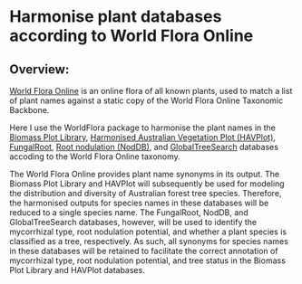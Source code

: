 # Harmonise plant databases according to World Flora Online

## Overview:

[World Flora Online](http://www.worldfloraonline.org/) is an online flora of all known plants, used to match
a list of plant names against a static copy of the World Flora Online Taxonomic Backbone. 

Here I use the WorldFlora package to harmonise the plant names in the [Biomass Plot Library](https://portal.tern.org.au/metadata/23218#:~:text=The%20Biomass%20Plot%20Library%20is,private%20companies%20and%20other%20agencies.), [Harmonised Australian Vegetation Plot (HAVPlot)](https://data.csiro.au/collection/csiro:54461?_st=browse&_str=6&_si=2&browseType=kw&browseValue=vegetation), [FungalRoot](https://nph.onlinelibrary.wiley.com/doi/full/10.1111/nph.18207), [Root nodulation (NodDB)](https://onlinelibrary.wiley.com/doi/10.1111/jvs.12627), and [GlobalTreeSearch](https://tools.bgci.org/global_tree_search.php) databases accoding to the World Flora Online taxonomy.

The World Flora Online provides plant name synonyms in its output. The Biomass Plot Library and HAVPlot will subsequently be used for modeling the distribution and diversity of Australian forest tree species. Therefore, the harmonised outputs for species names in these databases will be reduced to a single species name. The FungalRoot, NodDB, and GlobalTreeSearch databases, however, will be used to identify the mycorrhizal type, root nodulation potential, and whether a plant species is classified as a tree, respectively. As such, all synonyms for species names in these databases will be retained to facilitate the correct annotation of mycorrhizal type, root nodulation potential, and tree status in the Biomass Plot Library and HAVPlot databases.